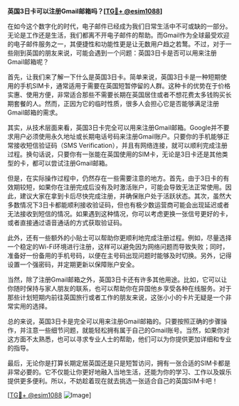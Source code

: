 **英国3日卡可以注册Gmail邮箱吗？[[TG💪+ @esim1088](https://t.me/s/esim1088)]**

在如今这个数字化的时代，电子邮件已经成为我们日常生活中不可或缺的一部分。无论是工作还是生活，我们都离不开电子邮件的帮助。而Gmail作为全球最受欢迎的电子邮件服务之一，其便捷性和功能性更是让无数用户趋之若鹜。不过，对于一些刚到英国的朋友来说，可能会遇到一个问题：英国3日卡是否可以用来注册Gmail邮箱呢？

首先，让我们来了解一下什么是英国3日卡。简单来说，英国3日卡是一种短期使用的手机SIM卡，通常适用于需要在英国短暂停留的人群。这种卡的优势在于价格实惠、使用方便，非常适合那些不需要长期在英国居住或者不想花费太多钱购买长期套餐的人。然而，正因为它的临时性质，很多人会担心它是否能够满足注册Gmail邮箱的需求。

其实，从技术层面来看，英国3日卡完全可以用来注册Gmail邮箱。Google并不要求用户必须使用永久地址或长期电话号码来注册Gmail账户。只要你的手机能够正常接收短信验证码（SMS Verification），并且有网络连接，就可以顺利完成注册过程。换句话说，只要你有一张能在英国使用的SIM卡，无论是3日卡还是其他类型的卡，都可以尝试注册Gmail邮箱。

但是，在实际操作过程中，仍然存在一些需要注意的地方。首先，由于3日卡的有效期较短，如果你在注册完成后没有及时激活账户，可能会导致无法正常使用。因此，建议大家在拿到卡后尽快完成注册，并确保账户处于活跃状态。其次，虽然大多数情况下3日卡都能顺利接收验证码，但也有极少数运营商可能会出现延迟或者无法接收到短信的情况。如果遇到这种情况，你可以考虑更换一张信号更好的卡，或者直接通过语音通话的方式获取验证码。

此外，还有一些额外的小贴士可以帮助你更顺利地完成注册过程。例如，尽量选择一个稳定的Wi-Fi环境进行注册，这样可以避免因为网络问题而导致失败；同时，准备好一份备用的手机号码，以便在主号码出现问题时能够及时切换。另外，记得设置一个强密码，并定期更新以保障账户安全。

当然，除了注册Gmail邮箱之外，英国3日卡还有许多其他用途。比如，它可以让你随时保持与家人朋友的联系，也可以帮助你在异国他乡享受各种在线服务。对于那些计划短期内前往英国旅行或者工作的朋友来说，这张小小的卡片无疑是一个非常实用的选择。

总的来说，英国3日卡是完全可以用来注册Gmail邮箱的。只要按照正确的步骤操作，并注意一些细节问题，就能轻松拥有属于自己的Gmail账号。当然，如果你对这方面不太熟悉，也可以寻求专业人士的帮助，他们可以为你提供更加详细和专业的指导。

最后，无论你是打算长期定居英国还是只是短暂访问，拥有一张合适的SIM卡都是非常必要的。它不仅能让你更好地融入当地生活，还能为你的学习、工作以及娱乐提供更多便利。所以，不妨趁着现在就去挑选一张适合自己的英国SIM卡吧！

[[TG💪+ @esim1088](https://t.me/s/esim1088) ![Image](https://i.postimg.cc/4NQfJmqS/Snipaste-2025-05-13-00-14-12.png)]